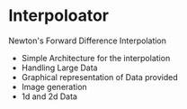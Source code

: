# Interpoloator

Newton's Forward Difference Interpolation

- Simple Architecture for the interpolation
- Handling Large Data
- Graphical representation of Data provided
- Image generation
- 1d and 2d Data
